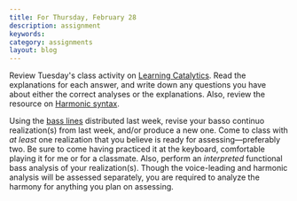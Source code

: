 ```yaml
---
title: For Thursday, February 28
description: assignment
keywords: 
category: assignments
layout: blog
---
```


Review Tuesday's class activity on [Learning Catalytics][LC]. Read the explanations for each answer, and write down any questions you have about either the correct analyses or the explanations. Also, review the resource on [Harmonic syntax][syntax].

Using the [bass lines][bass] distributed last week, revise your basso continuo realization(s) from last week, and/or produce a new one. Come to class with *at least* one realization that you believe is ready for assessing—preferably two. Be sure to come having practiced it at the keyboard, comfortable playing it for me or for a classmate. Also, perform an *interpreted* functional bass analysis of your realization(s). Though the voice-leading and harmonic analysis will be assessed separately, you are required to analyze the harmony for anything you plan on assessing.

[syntax]: http://kshaffer.github.com/musicianshipResources/harmonicSyntax.html
[LC]: http://www.learningcatalytics.com
[bass]: /musi199/media/basslines.pdf
